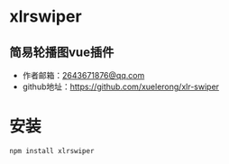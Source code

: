xlrswiper
====
简易轮播图vue插件
-------
* 作者邮箱：2643671876@qq.com
* github地址：https://github.com/xuelerong/xlr-swiper

# 安装
```
npm install xlrswiper

